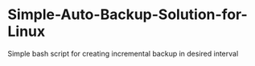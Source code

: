 # Simple-Auto-Backup-Solution-for-Linux
Simple bash script for creating incremental backup in desired interval
